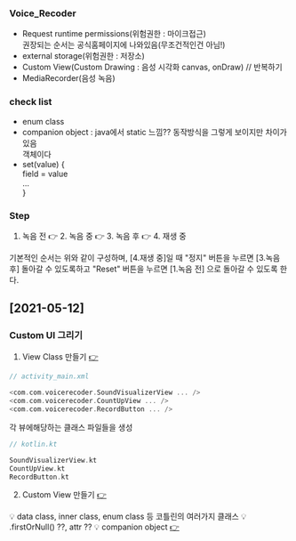 ### Voice_Recoder
+ Request runtime permissions(위험권한 : 마이크접근)  
  권장되는 순서는 공식홈페이지에 나와있음(무조건적인건 아님!)
+ external storage(위험권한 : 저장소)
+ Custom View(Custom Drawing : 음성 시각화 canvas, onDraw) // 반복하기
+ MediaRecorder(음성 녹음)

### check list
+ enum class
+ companion object : java에서 static 느낌?? 동작방식을 그렇게 보이지만 차이가 있음  
  객체이다
+ set(value) {  
  field = value  
  ...  
  }


### Step
1. 녹음 전 👉 2. 녹음 중 👉 3. 녹음 후 👉 4. 재생 중  

기본적인 순서는 위와 같이 구성하며, [4.재생 중]일 때 "정지" 버튼을 누르면 [3.녹음 후] 돌아갈 수 있도록하고 "Reset" 버튼을 누르면 [1.녹음 전] 으로 돌아갈 수 있도록 한다.

## [2021-05-12]

### Custom UI 그리기
1. View Class 만들기 [👉](https://developer.android.com/training/custom-views/create-view?hl=ko)
  ```KOTLIN
  // activity_main.xml
    
  <com.com.voicerecoder.SoundVisualizerView ... />
  <com.com.voicerecoder.CountUpView ... />
  <com.com.voicerecoder.RecordButton ... />
  ```
  각 뷰에해당하는 클래스 파일들을 생성
  ```KOTLIN
  // kotlin.kt
  
  SoundVisualizerView.kt
  CountUpView.kt
  RecordButton.kt
  ```
2. Custom View 만들기 [👉](https://developer.android.com/guide/topics/ui/custom-components?hl=ko)



💡 data class, inner class, enum class 등 코틀린의 여러가지 클래스 
💡 .firstOrNull() ??, attr ??
💡 companion object [👉](https://www.bsidesoft.com/8187)
